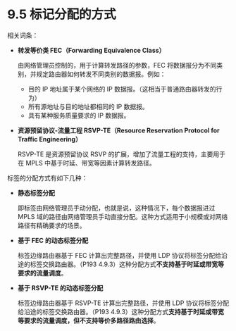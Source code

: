 # 9.5 标记分配的方式

相关词条：

+ **转发等价类 FEC（Forwarding Equivalence Class）**

  由网络管理员控制的，用于计算转发路径的参数，FEC 将数据报分为不同类别，并规定路由器如何转发不同类别的数据报。例如：

    + 目的 IP 地址属于某个网络的 IP 数据报。（这相当于普通路由器转发的行为）
    + 所有源地址与目的地址都相同的 IP 数据报。
    + 具有某种服务质量要求的 IP 数据报。
+ **资源预留协议-流量工程 RSVP-TE（Resource Reservation Protocol for Traffic Engineering）**

  RSVP-TE 是资源预留协议 RSVP 的扩展，增加了流量工程的支持，主要用于在 MPLS 中基于时延、带宽等因素计算转发路径。

标签的分配方式有如下几种：

+ **静态标签分配**

   即标签由网络管理员手动分配，也就是说，这种情况下，每个数据报进过 MPLS 域的路径由网络管理员手动直接分配。这种方式适用于小规模或对网络路径有精确要求的场景。
+ **基于 FEC 的动态标签分配**

   标签边缘路由器基于 FEC 计算出完整路径，并使用 LDP 协议将标签分配给沿途的标签交换路由器。（P193 4.9.3）这种分配方式**不支持基于时延或带宽等要求的流量调度**。
+ **基于 RSVP-TE 的动态标签分配**

   标签边缘路由器基于 RSVP-TE 计算出完整路径，并使用 LDP 协议将标签分配给沿途的标签交换路由器。（P193 4.9.3）这种分配方式**支持基于时延或带宽等要求的流量调度，但不支持等价多路径路由选择**。
